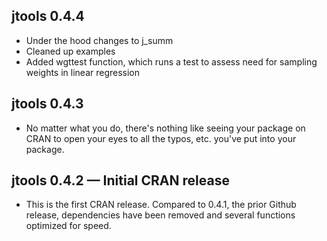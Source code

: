 ## jtools 0.4.4

* Under the hood changes to j_summ
* Cleaned up examples
* Added wgttest function, which runs a test to assess need for sampling weights
in linear regression

## jtools 0.4.3 

* No matter what you do, there's nothing like seeing your package on CRAN to 
open your eyes to all the typos, etc. you've put into your package. 

## jtools 0.4.2 — Initial CRAN release

* This is the first CRAN release. Compared to 0.4.1, the prior Github release,
dependencies have been removed and several functions optimized for speed.

